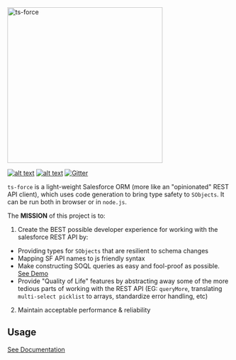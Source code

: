 <img width="350" alt="ts-force" src="https://raw.githubusercontent.com/ChuckJonas/ts-force/master/logo.svg?sanitize=true">

[![alt text](https://travis-ci.org/ChuckJonas/ts-force.svg?branch=master)](https://travis-ci.org/ChuckJonas/ts-force)
[![alt text](https://img.shields.io/badge/license-BSD--3--CLAUSE-blue.svg)](https://github.com/ChuckJonas/ts-force/blob/master/LICENSE)
[![Gitter](https://badges.gitter.im/ts-force/community.svg)](https://gitter.im/ts-force/community?utm_source=badge&utm_medium=badge&utm_campaign=pr-badge)

`ts-force` is a light-weight Salesforce ORM (more like an "opinionated" REST API client), which uses code generation to bring type safety to `SObjects`.  It can be run both in browser or in `node.js`.

The **MISSION** of this project is to:

1. Create the BEST possible developer experience for working with the salesforce REST API by:

  * Providing types for `SObjects` that are resilient to schema changes
  * Mapping SF API names to js friendly syntax
  * Make constructing SOQL queries as easy and fool-proof as possible. [See Demo](https://stackblitz.com/edit/ts-force-query-playground)
  * Provide "Quality of Life" features by abstracting away some of the more tedious parts of working with the REST API (EG: `queryMore`, translating `multi-select picklist` to arrays, standardize error handling, etc)

2. Maintain acceptable performance & reliability

## Usage

[See Documentation](https://ts-force.gitbook.io/ts-force/)
